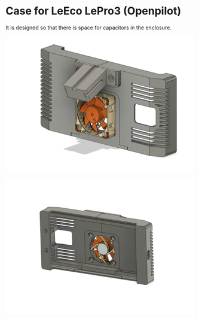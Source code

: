 # Case for LeEco LePro3 (Openpilot)
It is designed so that there is space for capacitors in the enclosure.

![](./images/image1.png)

![](./images/image2.png)
